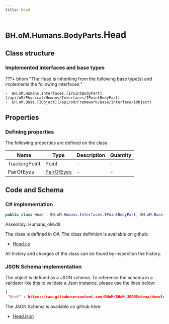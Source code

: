 ```yaml
---
title: Head
---
```


# <small>BH.oM.Humans.BodyParts.</small>**Head**



## Class structure

### Implemented interfaces and base types

???+ bhom "The Head is inheriting from the following base type(s) and implements the following interfaces:"

    -  BH.oM.Humans.Interfaces.[IPointBodyPart](/api/oM/Physical/Humans/Interfaces/IPointBodyPart)
    -  BH.oM.Base.[IObject](/api/oM/Framework/Base/Interface/IObject)


## Properties



### Defining properties

The following properties are defined on the class

| Name             | Type             | Description      | Quantity         |
|------------------|------------------|------------------|------------------|
| TrackingPoint | [Point](/api/oM/Dimensional/Geometry/Vector/Point) | - | - |
| PairOfEyes | [PairOfEyes](/api/oM/Physical/Humans/BodyParts/PairOfEyes) | - | - |


## Code and Schema

### C# implementation

``` C# title="C#"
public class Head : BH.oM.Humans.Interfaces.IPointBodyPart, BH.oM.Base.IObject
```

Assembly: Humans_oM.dll

The class is defined in C#. The class definition is available on github:

- [Head.cs](https://github.com/BHoM/BHoM/blob/develop/Humans_oM/BodyParts\Head.cs)

All history and changes of the class can be found by inspection the history.
### JSON Schema implementation

The object is defined as a JSON schema. To reference the schema in a validator like [this](https://www.jsonschemavalidator.net/) to validate a Json instance, please use the lines below:

``` json title="JSON Schema"
{
 "$ref" : https://raw.githubusercontent.com/BHoM/BHoM_JSONSchema/develop/Humans_oM/BodyParts/Head.json}
```

The JSON Schema is available on github here:

- [Head.json](https://github.com/BHoM/BHoM_JSONSchema/blob/develop/Humans_oM/BodyParts/Head.json)
